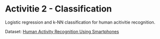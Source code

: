 # Activitie 2 - Classification

Logistic regression and k-NN classification for human acitivitie recognition.

Dataset: [Human Activity Recognition Using Smartphones](https://archive.ics.uci.edu/dataset/240/human+activity+recognition+using+smartphones)